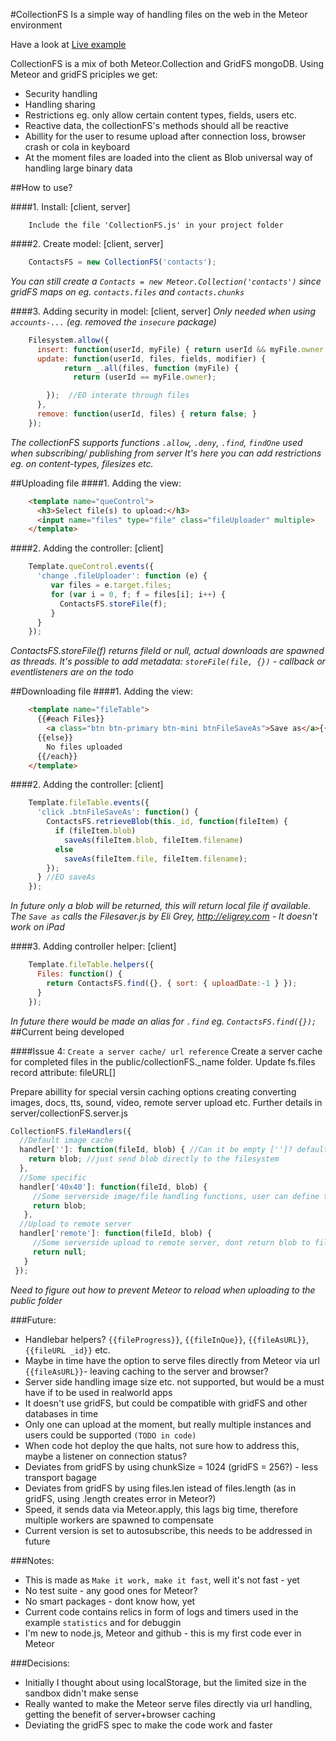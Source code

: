 #CollectionFS
Is a simple way of handling files on the web in the Meteor environment

Have a look at [Live example](http://collectionfs.meteor.com/)

CollectionFS is a mix of both Meteor.Collection and GridFS mongoDB.
Using Meteor and gridFS priciples we get:
* Security handling
* Handling sharing
* Restrictions eg. only allow certain content types, fields, users etc.
* Reactive data, the collectionFS's methods should all be reactive
* Abillity for the user to resume upload after connection loss, browser crash or cola in keyboard
* At the moment files are loaded into the client as Blob universal way of handling large binary data

##How to use?

####1. Install: [client, server]
```
    Include the file 'CollectionFS.js' in your project folder
```

####2. Create model: [client, server]
```js
    ContactsFS = new CollectionFS('contacts');
```
*You can still create a ```Contacts = new Meteor.Collection('contacts')``` since gridFS maps on eg. ```contacts.files``` and ```contacts.chunks```*

####3. Adding security in model: [client, server]
*Only needed when using ```accounts-...``` (eg. removed the ```insecure``` package)*
```js
    Filesystem.allow({
      insert: function(userId, myFile) { return userId && myFile.owner === userId; },
      update: function(userId, files, fields, modifier) {
            return _.all(files, function (myFile) {
              return (userId == myFile.owner);

        });  //EO interate through files
      },
      remove: function(userId, files) { return false; }
    });
```
*The collectionFS supports functions ```.allow```, ```.deny```, ```.find```, ```findOne``` used when subscribing/ publishing from server* 
*It's here you can add restrictions eg. on content-types, filesizes etc.*

##Uploading file
####1. Adding the view:
```html
    <template name="queControl">
      <h3>Select file(s) to upload:</h3>
      <input name="files" type="file" class="fileUploader" multiple>
    </template>
```

####2. Adding the controller: [client]
```js
    Template.queControl.events({
      'change .fileUploader': function (e) {
         var files = e.target.files;
         for (var i = 0, f; f = files[i]; i++) {
           ContactsFS.storeFile(f);
         }
      }
    });
```
*ContactsFS.storeFile(f) returns fileId or null, actual downloads are spawned as threads. It's possible to add metadata: ```storeFile(file, {})``` - callback or eventlisteners are on the todo*

##Downloading file
####1. Adding the view:
```html
    <template name="fileTable">
      {{#each Files}}
        <a class="btn btn-primary btn-mini btnFileSaveAs">Save as</a>{{filename}}<br/>
      {{else}}
        No files uploaded
      {{/each}}
    </template>
```

####2. Adding the controller: [client]
```js
    Template.fileTable.events({
      'click .btnFileSaveAs': function() {
        ContactsFS.retrieveBlob(this._id, function(fileItem) {
          if (fileItem.blob)
            saveAs(fileItem.blob, fileItem.filename)
          else
            saveAs(fileItem.file, fileItem.filename);
        });
      } //EO saveAs
    });
```
*In future only a blob will be returned, this will return local file if available. The `Save as` calls the Filesaver.js by Eli Grey, http://eligrey.com - It doesn't work on iPad*

####3. Adding controller helper: [client]
```js
    Template.fileTable.helpers({
      Files: function() {
        return ContactsFS.find({}, { sort: { uploadDate:-1 } });
      }
    });
```
*In future there would be made an alias for ```.find``` eg. ```ContactsFS.find({});```*
##Current being developed

####Issue 4: ```Create a server cache/ url reference```
Create a server cache for completed files in the public/collectionFS._name folder.
Update fs.files record attribute: fileURL[]

Prepare abillity for special versin caching options creating converting images, docs, tts, sound, video, remote server upload etc.
Further details in server/collectionFS.server.js
```js
CollectionFS.fileHandlers({
  //Default image cache
  handler['']: function(fileId, blob) { //Can it be empty ['']? default cache file
    return blob; //just send blob directly to the filesystem
  },
  //Some specific
  handler['40x40']: function(fileId, blob) {
     //Some serverside image/file handling functions, user can define this
     return blob;
   },
  //Upload to remote server
  handler['remote']: function(fileId, blob) {
     //Some serverside upload to remote server, dont return blob to filesystem
     return null;
   }
 });
```
*Need to figure out how to prevent Meteor to reload when uploading to the public folder*

###Future:
* Handlebar helpers? ```{{fileProgress}}```, ```{{fileInQue}}```, ```{{fileAsURL}}```, ```{{fileURL _id}}``` etc.
* Maybe in time have the option to serve files directly from Meteor via url ```{{fileAsURL}}```- leaving caching to the server and browser?
* Server side handling image size etc. not supported, but would be a must have if to be used in realworld apps
* It doesn't use gridFS, but could be compatible with gridFS and other databases in time
* Only one can upload at the moment, but really multiple instances and users could be supported ```(TODO in code)```
* When code hot deploy the que halts, not sure how to address this, maybe a listener on connection status?
* Deviates from gridFS by using chunkSize = 1024 (gridFS = 256?) - less transport bagage
* Deviates from gridFS by using files.len istead of files.length (as in gridFS, using .length creates error in Meteor?)
* Speed, it sends data via Meteor.apply, this lags big time, therefore multiple workers are spawned to compensate
* Current version is set to autosubscribe, this needs to be addressed in future

###Notes:
* This is made as ```Make it work, make it fast```, well it's not fast - yet
* No test suite - any good ones for Meteor?
* No smart packages - dont know how, yet
* Current code contains relics in form of logs and timers used in the example ```statistics``` and for debuggin
* I'm new to node.js, Meteor and github - this is my first code ever in Meteor

###Decisions:
* Initially I thought about using localStorage, but the limited size in the sandbox didn't make sense
* Really wanted to make the Meteor serve files directly via url handling, getting the benefit of server+browser caching
* Deviating the gridFS spec to make the code work and faster